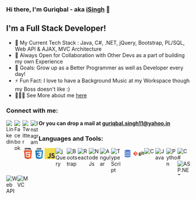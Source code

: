 ### Hi there, I'm Guriqbal - aka [iSingh][linkedin] 👋

## I'm a Full Stack Developer!

- 🔭 My Current Tech Stack : Java, C#, .NET, jQuery, Bootstrap, PL/SQL, Web API & AJAX, MVC Architecture
- 👯 Always Open for Collaboration with Other Devs as a part of building my own Experience
- 🥅 Goals: Grow up as a Better Programmer as well as Developer every day!
- ⚡ Fun Fact: I love to have a Background Music at my Workspace though my Boss doesn't like :)
- 👨🏻‍💻 See More about me <a href="https://isingh-11.github.io/" target="_blank">here</a>

### Connect with me:

[<img align="left" alt="Linkedin" width="22px" src="https://cdn.jsdelivr.net/npm/simple-icons@v3/icons/linkedin.svg" />][linkedin] 
[<img align="left" alt="Facebook" width="22px" src="https://cdn.jsdelivr.net/npm/simple-icons@3.7.0/icons/facebook.svg" />][facebook]
[<img align="left" alt="Twitter" width="22px" src="https://cdn.jsdelivr.net/npm/simple-icons@v3/icons/twitter.svg" />][twitter]
[<img align="left" alt="Instagram" width="22px" src="https://cdn.jsdelivr.net/npm/simple-icons@v3/icons/instagram.svg" />][instagram] 
<b>Or you can drop a mail at <a href="mailto:guriqbal.singh11@yahoo.in">guriqbal.singh11@yahoo.in</a></b>

### Languages and Tools:

<img align="left" alt="HTML5" width="30px" src="https://raw.githubusercontent.com/github/explore/80688e429a7d4ef2fca1e82350fe8e3517d3494d/topics/html/html.png" />
<img align="left" alt="CSS3" width="30px" src="https://raw.githubusercontent.com/github/explore/80688e429a7d4ef2fca1e82350fe8e3517d3494d/topics/css/css.png" />
<img align="left" alt="JavaScript" width="30px" src="https://raw.githubusercontent.com/github/explore/80688e429a7d4ef2fca1e82350fe8e3517d3494d/topics/javascript/javascript.png" />
<img align="left" alt="jQuery" width="30px" src="https://cdn.iconscout.com/icon/free/png-512/jquery-10-1175155.png" />
<img align="left" alt="Bootstrap" width="30px" src="https://obscureproblemsandgotchas.com/wp-content/uploads/2018/06/bootstrap-stack-e1530246058846.png" />
<img align="left" alt="React" width="30px" src="https://upload.wikimedia.org/wikipedia/commons/thumb/a/a7/React-icon.svg/1200px-React-icon.svg.png" />
<img align="left" alt="NodeJs" width="30px" src="https://upload.wikimedia.org/wikipedia/commons/thumb/d/d9/Node.js_logo.svg/1200px-Node.js_logo.svg.png" />
<img align="left" alt="Angular" width="30px" src="https://upload.wikimedia.org/wikipedia/commons/thumb/c/cf/Angular_full_color_logo.svg/1200px-Angular_full_color_logo.svg.png" />
<img align="left" alt="TypeScript" width="30px" src="https://upload.wikimedia.org/wikipedia/commons/thumb/4/4c/Typescript_logo_2020.svg/1200px-Typescript_logo_2020.svg.png" />
<img align="left" alt="PL/SQL" width="30px" src="https://raw.githubusercontent.com/github/explore/80688e429a7d4ef2fca1e82350fe8e3517d3494d/topics/sql/sql.png" />
<img align="left" alt="Git" width="30px" src="https://raw.githubusercontent.com/github/explore/80688e429a7d4ef2fca1e82350fe8e3517d3494d/topics/git/git.png" />
<img align="left" alt="C" width="30px" src="https://cdn.jsdelivr.net/npm/programming-languages-logos@0.0.3/src/c/c_512x512.png" />
<img align="left" alt="Java" width="30px" src="https://cdn.jsdelivr.net/npm/programming-languages-logos@0.0.3/src/java/java_512x512.png" />
<img align="left" alt="Python" width="30px" src="https://raw.githubusercontent.com/rhoit/mode-icons/dump/icons/python.png" />
<img align="left" alt="C#" width="30px" src="https://www.avenga.com/wp-content/uploads/2020/11/C-Sharp.png" />
<img align="left" alt="ASP.NET" height="40px" width="40px" src="https://coniferllp.com/Products/asp.net-logo.png" />
<img align="left" alt="Web API" width="30px" src="https://static.javatpoint.com/tutorial/webapi/images/web-api-tutorial.png" />
<img align="left" alt="MVC" width="30px" src="https://encrypted-tbn0.gstatic.com/images?q=tbn:ANd9GcTIw3PTarqWeUI-J6S6wCKPIeaz6mMFtf2jQdWT8EGK8RFK2ot5LreugYAjPMCMkVCmE9U&usqp=CAU" />
<br />
<br />

---
[linkedin]: https://www.linkedin.com/in/isingh-11/
[facebook]: https://www.facebook.com/iSingh16
[twitter]: https://twitter.com/iGuriqbalSingh
[instagram]: https://www.instagram.com/_isingh_/
[mail]: guriqbal.singh11@yahoo.in

